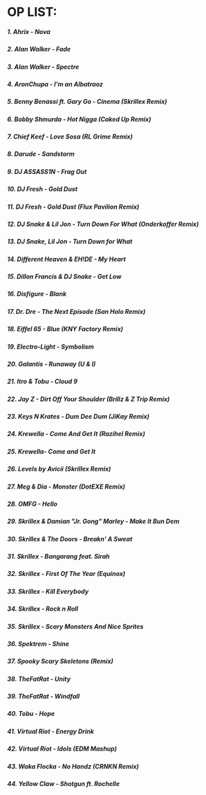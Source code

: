 OP LIST: 
========



##### 1. Ahrix - Nova
##### 2. Alan Walker - Fade
##### 3. Alan Walker - Spectre
##### 4. AronChupa - I'm an Albatraoz
##### 5. Benny Benassi ft. Gary Go - Cinema (Skrillex Remix)
##### 6. Bobby Shmurda - Hot Nigga (Caked Up Remix)
##### 7. Chief Keef - Love Sosa (RL Grime Remix)
##### 8. Darude - Sandstorm
##### 9. DJ ASSASS1N - Frag Out
##### 10. DJ Fresh - Gold Dust
##### 11. DJ Fresh - Gold Dust (Flux Pavilion Remix)
##### 12. DJ Snake & Lil Jon - Turn Down For What (Onderkoffer Remix)
##### 13. DJ Snake, Lil Jon - Turn Down for What
##### 14. Different Heaven & EH!DE - My Heart
##### 15. Dillon Francis & DJ Snake - Get Low
##### 16. Disfigure - Blank
##### 17. Dr. Dre - The Next Episode (San Holo Remix)
##### 18. Eiffel 65 - Blue (KNY Factory Remix)
##### 19. Electro-Light - Symbolism
##### 20. Galantis - Runaway (U & I)
##### 21. Itro & Tobu - Cloud 9
##### 22. Jay Z - Dirt Off Your Shoulder (Brillz & Z Trip Remix)
##### 23. Keys N Krates - Dum Dee Dum (JiKay Remix)
##### 24. Krewella - Come And Get It (Razihel Remix)
##### 25. Krewella- Come and Get It
##### 26. Levels by Avicii (Skrillex Remix)
##### 27. Meg & Dia - Monster (DotEXE Remix)
##### 28. OMFG - Hello
##### 29. Skrillex & Damian "Jr. Gong" Marley - Make It Bun Dem
##### 30. Skrillex & The Doors - Breakn' A Sweat
##### 31. Skrillex - Bangarang feat. Sirah
##### 32. Skrillex - First Of The Year (Equinox)
##### 33. Skrillex - Kill Everybody
##### 34. Skrillex - Rock n Roll
##### 35. Skrillex - Scary Monsters And Nice Sprites
##### 36. Spektrem - Shine
##### 37. Spooky Scary Skeletons (Remix)
##### 38. TheFatRat - Unity
##### 39. TheFatRat - Windfall
##### 40. Tobu - Hope
##### 41. Virtual Riot - Energy Drink
##### 42. Virtual Riot - Idols (EDM Mashup)
##### 43. Waka Flocka - No Handz (CRNKN Remix)
##### 44. Yellow Claw - Shotgun ft. Rochelle
